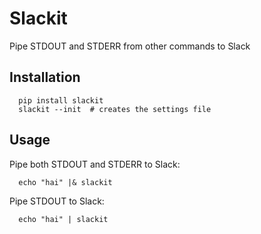 # Slackit

Pipe STDOUT and STDERR from other commands to Slack

## Installation

```
  pip install slackit
  slackit --init  # creates the settings file
```

## Usage

Pipe both STDOUT and STDERR to Slack:

```
  echo "hai" |& slackit
```

Pipe STDOUT to Slack:

```
  echo "hai" | slackit
```
